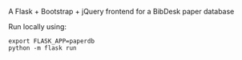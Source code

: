 A Flask + Bootstrap + jQuery frontend for a BibDesk paper database

Run locally using:
```
export FLASK_APP=paperdb
python -m flask run
```
